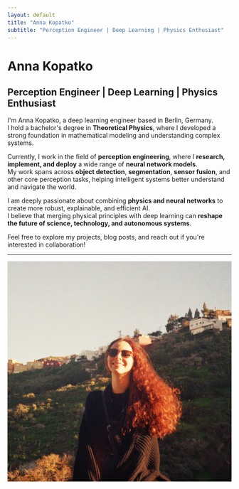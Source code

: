 ```yaml
---
layout: default
title: "Anna Kopatko"
subtitle: "Perception Engineer | Deep Learning | Physics Enthusiast"
---
```


# Anna Kopatko

## Perception Engineer | Deep Learning | Physics Enthusiast

I'm Anna Kopatko, a deep learning engineer based in Berlin, Germany.  
I hold a bachelor's degree in **Theoretical Physics**, where I developed a strong foundation in mathematical modeling and understanding complex systems.

Currently, I work in the field of **perception engineering**, where I **research, implement, and deploy** a wide range of **neural network models**.  
My work spans across **object detection**, **segmentation**, **sensor fusion**, and other core perception tasks, helping intelligent systems better understand and navigate the world.

I am deeply passionate about combining **physics and neural networks** to create more robust, explainable, and efficient AI.  
I believe that merging physical principles with deep learning can **reshape the future of science, technology, and autonomous systems**.

Feel free to explore my projects, blog posts, and reach out if you're interested in collaboration!

---


![Profile Picture](/assets/anna_profile_photo.jpg)
